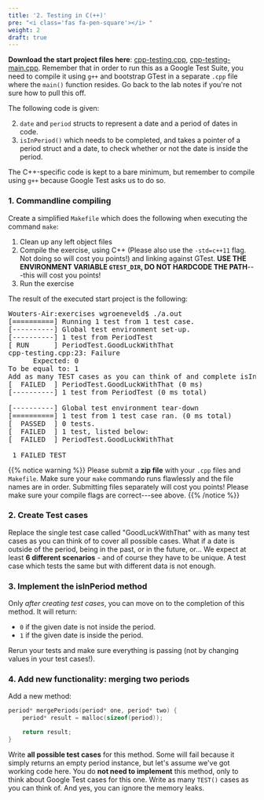 ```yaml
---
title: '2. Testing in C(++)'
pre: "<i class='fas fa-pen-square'></i> "
weight: 2
draft: true
---
```


**Download the start project files here**: [cpp-testing.cpp](/exercises/cpp-testing.cpp), [cpp-testing-main.cpp](/exercises/cpp-testing-main.cpp). Remember that in order to run this as a Google Test Suite, you need to compile it using `g++` and bootstrap GTest in a separate `.cpp` file where the `main()` function resides. Go back to the lab notes if you're not sure how to pull this off.

The following code is given:

2. `date` and `period` structs to represent a date and a period of dates in code.
1. `isInPeriod()` which needs to be completed, and takes a pointer of a period struct and a date, to check whether or not the date is inside the period. 

The C++-specific code is kept to a bare minimum, but remember to compile using `g++` because Google Test asks us to do so.

### 1. Commandline compiling

Create a simplified `Makefile` which does the following when executing the command `make`:

1. Clean up any left object files
2. Compile the exercise, using C++ (Please also use the `-std=c++11` flag. Not doing so will cost you points!) and linking against GTest. **USE THE ENVIRONMENT VARIABLE `GTEST_DIR`, DO NOT HARDCODE THE PATH**---this will cost you points!
3. Run the exercise

The result of the executed start project is the following:

<pre>
Wouters-Air:exercises wgroeneveld$ ./a.out
[==========] Running 1 test from 1 test case.
[----------] Global test environment set-up.
[----------] 1 test from PeriodTest
[ RUN      ] PeriodTest.GoodLuckWithThat
cpp-testing.cpp:23: Failure
      Expected: 0
To be equal to: 1
Add as many TEST cases as you can think of and complete isInPeriod()!
[  FAILED  ] PeriodTest.GoodLuckWithThat (0 ms)
[----------] 1 test from PeriodTest (0 ms total)

[----------] Global test environment tear-down
[==========] 1 test from 1 test case ran. (0 ms total)
[  PASSED  ] 0 tests.
[  FAILED  ] 1 test, listed below:
[  FAILED  ] PeriodTest.GoodLuckWithThat

 1 FAILED TEST
</pre>

{{% notice warning %}}
Please submit a **zip file** with your `.cpp` files and `Makefile`. Make sure your `make` commando runs flawlessly and the file names are in order. Submitting files separately will cost you points! Please make sure your compile flags are correct---see above.
{{% /notice %}}


### 2. Create Test cases

Replace the single test case called "GoodLuckWithThat" with as many test cases as you can think of to cover all possible cases. What if a date is outside of the period, being in the past, or in the future, or... We expect at least **6 different scenarios** - and of course they have to be unique. A test case which tests the same but with different data is not enough. 

### 3. Implement the isInPeriod method

Only _after creating test cases_, you can move on to the completion of this method. It will return:

- `0` if the given date is not inside the period.
- `1` if the given date is inside the period.

Rerun your tests and make sure everything is passing (not by changing values in your test cases!).

### 4. Add new functionality: merging two periods

Add a new method:

```C
period* mergePeriods(period* one, period* two) {
    period* result = malloc(sizeof(period));

    return result;
}
```

Write **all possible test cases** for this method. Some will fail because it simply returns an empty period instance, but let's assume we've got working code here. You do **not need to implement** this method, only to think about Google Test cases for this one. Write as many `TEST()` cases as you can think of. And yes, you can ignore the memory leaks.
